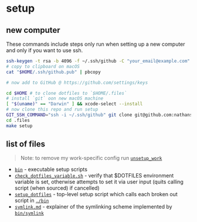 # setup

## new computer

These commands include steps only run when setting up a new computer and only if you want to use ssh.

```bash
ssh-keygen -t rsa -b 4096 -f ~/.ssh/github -C "your_email@example.com"
# copy to clipboard on macOS
cat "$HOME/.ssh/github.pub" | pbcopy

# now add to GitHub @ https://github.com/settings/keys

cd $HOME # to clone dotfiles to `$HOME/.files`
# install `git` oon new macOS machine
[ "$(uname)" == "Darwin" ] && xcode-select --install
# now clone this repo and run setup
GIT_SSH_COMMAND="ssh -i ~/.ssh/github" git clone git@github.com:nathanshelly/.files.git
cd .files
make setup
```

## list of files

> Note: to remove my work-specific config run [`unsetup_work`](./bin/unsetup_work)

- [`bin`](./bin) - executable setup scripts
- [`check_dotfiles_variable.sh`](./check_dotfiles_variable.sh) - verify that \$DOTFILES environment variable is set, otherwise attempts to set it via user input (quits calling script (when sourced) if cancelled)
- [`setup_dotfiles`](./setup_dotfiles) - top-level setup script which calls each broken out script in [`./bin`](./bin)
- [`symlink.md`](./symlink.md) - explainer of the symlinking scheme implemented by [`bin/symlink`](./bin/symlink)
